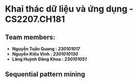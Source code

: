 # Khai thác dữ liệu và ứng dụng - CS2207.CH181

## Team members:
- **Nguyễn Tuấn Quang :** ***230101017***
- **Nguyễn Kiều Vinh :** ***2301010130***
- **Lăng Huỳnh Đăng Khoa :** ***230101051***

## Sequential pattern mining
